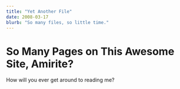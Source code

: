 ```yaml
---
title: "Yet Another File"
date: 2008-03-17
blurb: "So many files, so little time."
---
```


# So Many Pages on This Awesome Site, Amirite?
How will you ever get around to reading me?
